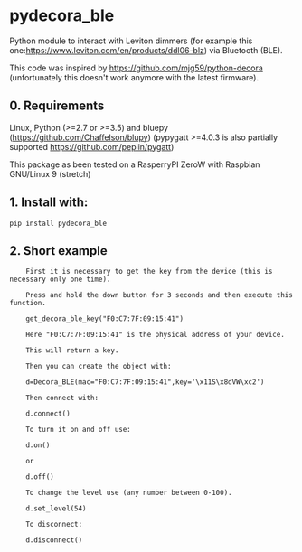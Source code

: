 # pydecora_ble

Python module to interact with Leviton dimmers (for example this one:https://www.leviton.com/en/products/ddl06-blz) via Bluetooth (BLE).

This code was inspired by https://github.com/mjg59/python-decora (unfortunately this doesn't work anymore with the latest firmware).

## 0. Requirements
Linux, Python (>=2.7 or >=3.5) and  bluepy (https://github.com/Chaffelson/blupy)
(pypygatt >=4.0.3 is also partially supported https://github.com/peplin/pygatt)

This package as been tested on a RasperryPI ZeroW with Raspbian GNU/Linux 9 (stretch)

## 1. Install with:

`pip install pydecora_ble`

## 2. Short example
```
    First it is necessary to get the key from the device (this is necessary only one time).

    Press and hold the down button for 3 seconds and then execute this function.

    get_decora_ble_key("F0:C7:7F:09:15:41")

    Here "F0:C7:7F:09:15:41" is the physical address of your device.

    This will return a key.

    Then you can create the object with:

    d=Decora_BLE(mac="F0:C7:7F:09:15:41",key='\x11S\x8dVW\xc2')

    Then connect with:

    d.connect()

    To turn it on and off use:

    d.on()

    or

    d.off()

    To change the level use (any number between 0-100).

    d.set_level(54)

    To disconnect:

    d.disconnect()

```    
